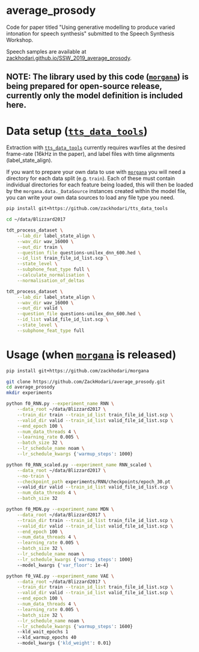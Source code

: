 # average_prosody
Code for paper titled "Using generative modelling to produce varied intonation for speech synthesis" submitted to the Speech Synthesis Workshop.

Speech samples are available at [zackhodari.github.io/SSW_2019_average_prosody](http://zackhodari.github.io/SSW_2019_average_prosody).



## NOTE: The library used by this code ([`morgana`](https://github.com/ZackHodari/morgana)) is being prepared for open-source release, currently only the model definition is included here.



# Data setup ([`tts_data_tools`](https://github.com/ZackHodari/tts_data_tools))
Extraction with [`tts_data_tools`](https://github.com/ZackHodari/tts_data_tools) currently requires wavfiles at the desired frame-rate (16kHz in the paper), and label files with time alignments (label_state_align).

If you want to prepare your own data to use with [`morgana`](https://github.com/ZackHodari/morgana) you will need a directory for each data split (e.g. `train`). Each of these must contain individual directories for each feature being loaded, this will then be loaded by the `morgana.data._DataSource` instances created within the model file, you can write your own data sources to load any file type you need.

```bash
pip install git+https://github.com/zackhodari/tts_data_tools

cd ~/data/Blizzard2017

tdt_process_dataset \
    --lab_dir label_state_align \
    --wav_dir wav_16000 \
    --out_dir train \
    --question_file questions-unilex_dnn_600.hed \
    --id_list train_file_id_list.scp \
    --state_level \
    --subphone_feat_type full \
    --calculate_normalisation \
    --normalisation_of_deltas

tdt_process_dataset \
    --lab_dir label_state_align \
    --wav_dir wav_16000 \
    --out_dir valid \
    --question_file questions-unilex_dnn_600.hed \
    --id_list valid_file_id_list.scp \
    --state_level \
    --subphone_feat_type full
```



# Usage (when [`morgana`](https://github.com/ZackHodari/morgana) is released)

```bash
pip install git+https://github.com/zackhodari/morgana

git clone https://github.com/ZackHodari/average_prosody.git
cd average_prosody
mkdir experiments

python f0_RNN.py --experiment_name RNN \
    --data_root ~/data/Blizzard2017 \
    --train_dir train --train_id_list train_file_id_list.scp \
    --valid_dir valid --train_id_list valid_file_id_list.scp \
    --end_epoch 100 \
    --num_data_threads 4 \
    --learning_rate 0.005 \
    --batch_size 32 \
    --lr_schedule_name noam \
    --lr_schedule_kwargs {'warmup_steps': 1000}

python f0_RNN_scaled.py --experiment_name RNN_scaled \
    --data_root ~/data/Blizzard2017 \
    --no-train \
    --checkpoint_path experiments/RNN/checkpoints/epoch_30.pt
    --valid_dir valid --train_id_list valid_file_id_list.scp \
    --num_data_threads 4 \
    --batch_size 32

python f0_MDN.py --experiment_name MDN \
    --data_root ~/data/Blizzard2017 \
    --train_dir train --train_id_list train_file_id_list.scp \
    --valid_dir valid --train_id_list valid_file_id_list.scp \
    --end_epoch 100 \
    --num_data_threads 4 \
    --learning_rate 0.005 \
    --batch_size 32 \
    --lr_schedule_name noam \
    --lr_schedule_kwargs {'warmup_steps': 1000}
    --model_kwargs {'var_floor': 1e-4}

python f0_VAE.py --experiment_name VAE \
    --data_root ~/data/Blizzard2017 \
    --train_dir train --train_id_list train_file_id_list.scp \
    --valid_dir valid --train_id_list valid_file_id_list.scp \
    --end_epoch 100 \
    --num_data_threads 4 \
    --learning_rate 0.005 \
    --batch_size 32 \
    --lr_schedule_name noam \
    --lr_schedule_kwargs {'warmup_steps': 1600}
    --kld_wait_epochs 1
    --kld_warmup_epochs 40
    --model_kwargs {'kld_weight': 0.01}
```

